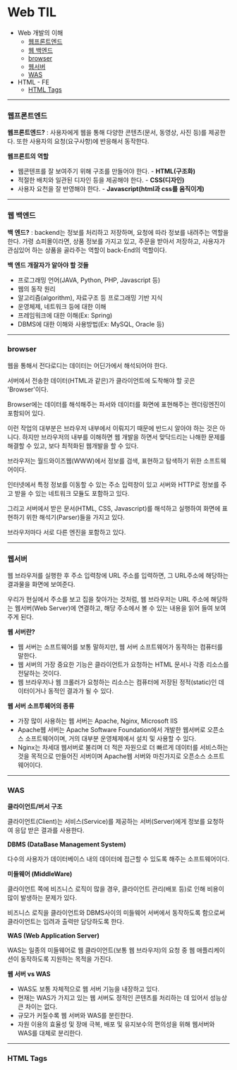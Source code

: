 # Web TIL

* Web 개발의 이해
  * [웹프론트엔드](#웹프론트엔드)
  * [웹 백엔드](#웹-백엔드)
  * [browser](#browser)
  * [웹서버](#웹서버)
  * [WAS](#WAS)
* HTML - FE
  * [HTML Tags](#html-tags)

------

### 웹프론트엔드

**웹프론트엔드?** : 사용자에게 웹을 통해 다양한 콘텐츠(문서, 동영상, 사진 등)를 제공한다. 또한 사용자의 요청(요구사항)에 반응해서 동작한다.



**웹프론트의 역할** 

* 웹콘텐프를 잘 보여주기 위해 구조를 만들어야 한다. - **HTML(구조화)**
* 적절한 배치와 일관된 디자인 등을 제공해야 한다. - **CSS(디자인)**
* 사용자 요천을 잘 반영해야 한다. - **Javascript(html과 css를 움직이게)**



-----------

### 웹 백엔드

**백 엔드?** : backend는 정보를 처리하고 저장하며, 요청에 따라 정보를 내려주는 역할을 한다. 가령 쇼피몰이라면, 상품 정보를 가지고 있고, 주문을 받아서 저장하고, 사용자가 관심있어 하는 상품을 골라주는 역할이 back-End의 역할이다.



**백 엔드 개잘자가 알아야 할 것들**

* 프로그래밍 언어(JAVA, Python, PHP, Javascript 등)
* 웹의 동작 원리
* 알고리즘(algorithm), 자료구조 등 프로그래밍 기반 지식
* 운영체제, 네트워크 등에 대한 이해
* 프레임워크에 대한 이해(Ex: Spring)
* DBMS에 대한 이해와 사용방법(Ex: MySQL, Oracle 등)



---------

### browser

웹을 통해서 전다로디는 데이터는 어딘가에서 해석되어야 한다.

서버에서 전송한 데이터(HTML과 같은)가 클라이언트에 도착해야 할 곳은 'Browser'이다.

Browser에는 데이터를 해석해주는 파서와 데이터를 화면에 표현해주는 렌더링엔진이 포함되어 있다.

이런 작업의 대부분은 브라우저 내부에서 이뤄지기 때문에 반드시 알아야 하는 것은 아니다. 하지만 브라우저의 내부를 이해하면 웹 개발을 하면서 맞닥드리는 나해한 문제를 해결할 수 있고, 보다 최적화된 웹개발을 할 수 있다.



브라우저는 월드와이즈웹(WWW)에서 정보를 검색, 표현하고 탐색하기 위한 소프트웨어이다.

인터넷에서 특정 정보를 이동할 수 있는 주소 입력창이 있고 서버와 HTTP로 정보를 주고 받을 수 있는 네트워크 모듈도 포함하고 있다.

그리고 서버에서 받은 문서(HTML, CSS, Javascript)를 해석하고 실행하여 화면에 표현하기 위한 해석기(Parser)들을 가지고 있다.

브라우저마다 서로 다른 엔진을 포함하고 있다.



-----------

### 웹서버

웹 브라우저를 실행한 후 주소 입력창에 URL 주소를 입력하면, 그 URL주소에 해당하는 결과물을 화면에 보여준다.

우리가 현실에서 주소를 보고 집을 찾아가는 것처럼, 웹 브라우저는 URL 주소에 해당하는 웹서버(Web Server)에 연결하고, 해당 주소에서 볼 수 있는 내용을 읽어 들여 보여주게 된다.



**웹 서버란?**

* 웹 서버는 소프트웨어를 보통 말하지만, 웹 서버 소프트웨어가 동작하는 컴퓨터를 말한다.
* 웹 서버의 가장 중요한 기능은 클라이언트가 요청하는 HTML 문서나 각종 리소스를 전달하는 것이다.
* 웹 브라우저나 웹 크롤러가 요청하는 리소스는 컴퓨터에 저장된 정적(static)인 데이터이거나 동적인 결과가 될 수 있다.



**웹 서버 소프투웨어의 종류**

* 가장 많이 사용하는 웹 서버는 Apache, Nginx, Microsoft IIS
* Apache웹 서버는 Apache Software  Foundation에서 개발한 웹서버로 오픈소스 소프트웨어이며, 거의 대부분 운영체제에서 설치 및 사용할 수 있다.
* Nginx는 차세대 웹서버로 불리며 더 적은 자원으로 더 빠르게 데이터를 서비스하는 것을 목적으로 만들어진 서버이며 Apache웹 서버와 마친가지로 오픈소스 소프트웨어이다.



-----------

### WAS



**클라이언트/버서 구조**

클라이언트(Client)는 서비스(Service)를 제공하는 서버(Server)에게 정보를 요청하여 응답 받은 결과를 사용한다.



**DBMS (DataBase Management System)**

다수의 사용자가 데이터베이스 내의 데이터에 접근할 수 있도록 해주는 소프트웨어이다.



**미들웨어 (MiddleWare)**

클라이언트 쪽에 비즈니스 로직이 많을 경우, 클라이언트 관리(배포 등)로 인해 비용이 많이 발생하는 문제가 있다.

비즈니스 로직을 클라이언트와 DBMS사이의 미들웨어 서버에서 동작하도록 함으로써 클라이언트는 입려과 출력만 담당하도록 한다.



**WAS (Web Application Server)**

WAS는 일종의 미들웨어로 웹 클라이언트(보통 웹 브라우저)의 요청 중 웹 애플리케이션이 동작하도록 지원하는 목적을 가진다.



**웹 서버 vs WAS**

* WAS도 보통 자체적으로 웹 서버 기능을 내장하고 있다.
* 현재는 WAS가 가지고 있는 웹 서버도 정적인 콘텐츠를 처리하는 데 있어서 성능상 큰 차이는 없다.
* 규모가 커질수록 웹 서버와 WAS를 분린한다.
* 자원 이용의 효율성 및 장애 극복, 배포 및 유지보수의 편의성을 위해 웹서버와 WAS를 대체로 분리한다.



----

### HTML Tags


